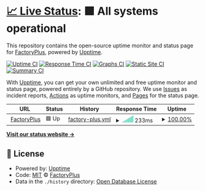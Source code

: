 # [📈 Live Status](https://status.factoryplus.in): <!--live status--> **🟩 All systems operational**

This repository contains the open-source uptime monitor and status page for [FactoryPlus](https://status.factoryplus.in), powered by [Upptime](https://github.com/upptime/upptime).

[![Uptime CI](https://github.com/factoryplus/status/workflows/Uptime%20CI/badge.svg)](https://github.com/factoryplus/status/actions?query=workflow%3A%22Uptime+CI%22)
[![Response Time CI](https://github.com/factoryplus/status/workflows/Response%20Time%20CI/badge.svg)](https://github.com/factoryplus/status/actions?query=workflow%3A%22Response+Time+CI%22)
[![Graphs CI](https://github.com/factoryplus/status/workflows/Graphs%20CI/badge.svg)](https://github.com/factoryplus/status/actions?query=workflow%3A%22Graphs+CI%22)
[![Static Site CI](https://github.com/factoryplus/status/workflows/Static%20Site%20CI/badge.svg)](https://github.com/factoryplus/status/actions?query=workflow%3A%22Static+Site+CI%22)
[![Summary CI](https://github.com/factoryplus/status/workflows/Summary%20CI/badge.svg)](https://github.com/factoryplus/status/actions?query=workflow%3A%22Summary+CI%22)

With [Upptime](https://upptime.js.org), you can get your own unlimited and free uptime monitor and status page, powered entirely by a GitHub repository. We use [Issues](https://github.com/factoryplus/status/issues) as incident reports, [Actions](https://github.com/factoryplus/status/actions) as uptime monitors, and [Pages](https://status.factoryplus.in) for the status page.

<!--start: status pages-->
<!-- This summary is generated by Upptime (https://github.com/upptime/upptime) -->
<!-- Do not edit this manually, your changes will be overwritten -->
<!-- prettier-ignore -->
| URL | Status | History | Response Time | Uptime |
| --- | ------ | ------- | ------------- | ------ |
| <img alt="" src="https://favicons.githubusercontent.com/factoryplus.in" height="13"> [FactoryPlus](https://factoryplus.in) | 🟩 Up | [factory-plus.yml](https://github.com/factoryplus/status/commits/HEAD/history/factory-plus.yml) | <details><summary><img alt="Response time graph" src="./graphs/factory-plus/response-time-week.png" height="20"> 233ms</summary><br><a href="https://factoryplus.github.io/status/history/factory-plus"><img alt="Response time 233" src="https://img.shields.io/endpoint?url=https%3A%2F%2Fraw.githubusercontent.com%2Ffactoryplus%2Fstatus%2FHEAD%2Fapi%2Ffactory-plus%2Fresponse-time.json"></a><br><a href="https://factoryplus.github.io/status/history/factory-plus"><img alt="24-hour response time 233" src="https://img.shields.io/endpoint?url=https%3A%2F%2Fraw.githubusercontent.com%2Ffactoryplus%2Fstatus%2FHEAD%2Fapi%2Ffactory-plus%2Fresponse-time-day.json"></a><br><a href="https://factoryplus.github.io/status/history/factory-plus"><img alt="7-day response time 233" src="https://img.shields.io/endpoint?url=https%3A%2F%2Fraw.githubusercontent.com%2Ffactoryplus%2Fstatus%2FHEAD%2Fapi%2Ffactory-plus%2Fresponse-time-week.json"></a><br><a href="https://factoryplus.github.io/status/history/factory-plus"><img alt="30-day response time 233" src="https://img.shields.io/endpoint?url=https%3A%2F%2Fraw.githubusercontent.com%2Ffactoryplus%2Fstatus%2FHEAD%2Fapi%2Ffactory-plus%2Fresponse-time-month.json"></a><br><a href="https://factoryplus.github.io/status/history/factory-plus"><img alt="1-year response time 233" src="https://img.shields.io/endpoint?url=https%3A%2F%2Fraw.githubusercontent.com%2Ffactoryplus%2Fstatus%2FHEAD%2Fapi%2Ffactory-plus%2Fresponse-time-year.json"></a></details> | <details><summary><a href="https://factoryplus.github.io/status/history/factory-plus">100.00%</a></summary><a href="https://factoryplus.github.io/status/history/factory-plus"><img alt="All-time uptime 100.00%" src="https://img.shields.io/endpoint?url=https%3A%2F%2Fraw.githubusercontent.com%2Ffactoryplus%2Fstatus%2FHEAD%2Fapi%2Ffactory-plus%2Fuptime.json"></a><br><a href="https://factoryplus.github.io/status/history/factory-plus"><img alt="24-hour uptime 100.00%" src="https://img.shields.io/endpoint?url=https%3A%2F%2Fraw.githubusercontent.com%2Ffactoryplus%2Fstatus%2FHEAD%2Fapi%2Ffactory-plus%2Fuptime-day.json"></a><br><a href="https://factoryplus.github.io/status/history/factory-plus"><img alt="7-day uptime 100.00%" src="https://img.shields.io/endpoint?url=https%3A%2F%2Fraw.githubusercontent.com%2Ffactoryplus%2Fstatus%2FHEAD%2Fapi%2Ffactory-plus%2Fuptime-week.json"></a><br><a href="https://factoryplus.github.io/status/history/factory-plus"><img alt="30-day uptime 100.00%" src="https://img.shields.io/endpoint?url=https%3A%2F%2Fraw.githubusercontent.com%2Ffactoryplus%2Fstatus%2FHEAD%2Fapi%2Ffactory-plus%2Fuptime-month.json"></a><br><a href="https://factoryplus.github.io/status/history/factory-plus"><img alt="1-year uptime 100.00%" src="https://img.shields.io/endpoint?url=https%3A%2F%2Fraw.githubusercontent.com%2Ffactoryplus%2Fstatus%2FHEAD%2Fapi%2Ffactory-plus%2Fuptime-year.json"></a></details>

<!--end: status pages-->

[**Visit our status website →**](https://status.factoryplus.in)

## 📄 License

- Powered by: [Upptime](https://github.com/upptime/upptime)
- Code: [MIT](./LICENSE) © [FactoryPlus](https://status.factoryplus.in)
- Data in the `./history` directory: [Open Database License](https://opendatacommons.org/licenses/odbl/1-0/)
